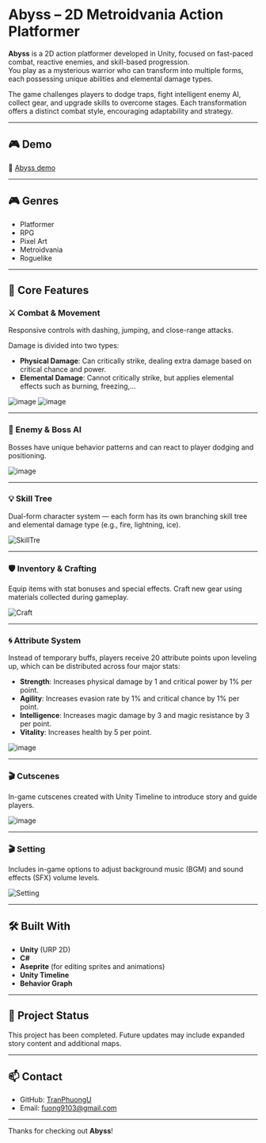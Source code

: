 # Abyss – 2D Metroidvania Action Platformer

**Abyss** is a 2D action platformer developed in Unity, focused on fast-paced combat, reactive enemies, and skill-based progression.  
You play as a mysterious warrior who can transform into multiple forms, each possessing unique abilities and elemental damage types.

The game challenges players to dodge traps, fight intelligent enemy AI, collect gear, and upgrade skills to overcome stages. Each transformation offers a distinct combat style, encouraging adaptability and strategy.

---

## 🎮 Demo

🔗 [Abyss demo](https://www.youtube.com/watch?v=y_-wRL4_s0c)

---

## 🎮 Genres

- Platformer  
- RPG  
- Pixel Art  
- Metroidvania  
- Roguelike  

---

## 🧩 Core Features

### ⚔️ Combat & Movement  
Responsive controls with dashing, jumping, and close-range attacks.

Damage is divided into two types:

- **Physical Damage**: Can critically strike, dealing extra damage based on critical chance and power.
- **Elemental Damage**: Cannot critically strike, but applies elemental effects such as burning, freezing,...

![image](https://github.com/user-attachments/assets/865e1e0d-c017-4339-9314-f80de750fe27)
![image](https://github.com/user-attachments/assets/55854416-58c0-41ea-a9db-7c47c82461a5)


---

### 🧠 Enemy & Boss AI  
Bosses have unique behavior patterns and can react to player dodging and positioning.

![image](https://github.com/user-attachments/assets/70f5afa1-49d3-48d8-b502-6689c4c7781d)

---

### 💡 Skill Tree
Dual-form character system — each form has its own branching skill tree and elemental damage type (e.g., fire, lightning, ice).

![SkillTre](https://github.com/user-attachments/assets/6df6fefe-dcdb-46cc-916f-7a4ac334c478)


---

### 🛡 Inventory & Crafting  
Equip items with stat bonuses and special effects. Craft new gear using materials collected during gameplay.

![Craft](https://github.com/user-attachments/assets/48bdd4ed-6f0a-41a6-b18d-634fd720a8f7)

---

### 🌀 Attribute System  
Instead of temporary buffs, players receive 20 attribute points upon leveling up, which can be distributed across four major stats:

- **Strength**: Increases physical damage by 1 and critical power by 1% per point.  
- **Agility**: Increases evasion rate by 1% and critical chance by 1% per point.  
- **Intelligence**: Increases magic damage by 3 and magic resistance by 3 per point.  
- **Vitality**: Increases health by 5 per point.

![image](https://github.com/user-attachments/assets/8a8080a1-5c9f-44f5-8c72-0c08e36e4289)

---

### 🎬 Cutscenes  
In-game cutscenes created with Unity Timeline to introduce story and guide players.

![image](https://github.com/user-attachments/assets/2304781e-2543-47de-a812-1363cc8b816d)


---

### 🎬 Setting 
Includes in-game options to adjust background music (BGM) and sound effects (SFX) volume levels.

![Setting](https://github.com/user-attachments/assets/8cc6c2c0-149f-4a5f-9703-5b65fd2824b8)

---

## 🛠 Built With

- **Unity** (URP 2D)  
- **C#**  
- **Aseprite** (for editing sprites and animations)  
- **Unity Timeline**
- **Behavior Graph**
---

## 📌 Project Status

This project has been completed.
Future updates may include expanded story content and additional maps.

---

## 📫 Contact

- GitHub: [TranPhuongU](https://github.com/TranPhuongU)  
- Email: fuong9103@gmail.com

---

Thanks for checking out **Abyss**!
